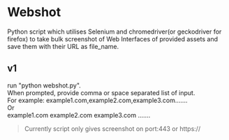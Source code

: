 # Webshot

Python script which utilises Selenium and chromedriver(or geckodriver for firefox) to take bulk screenshot of Web Interfaces of provided assets and save them with their URL as file_name.


## v1

run "python webshot.py".\
When prompted, provide comma or space separated list of input.\
For example: example1.com,example2.com,example3.com.......\
Or\
     example1.com example2.com example3.com .......      
>Currently script only gives screenshot on port:443 or https://
